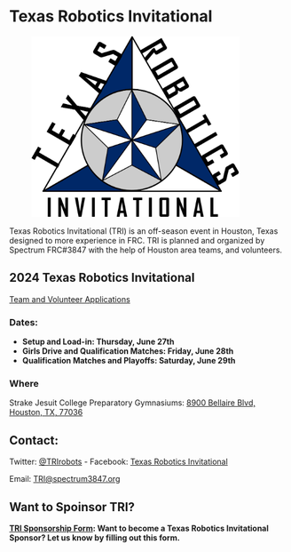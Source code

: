# Texas Robotics Invitational

<figure><img src="../.gitbook/assets/Logo no TRI 2.png" alt="" width="375"><figcaption></figcaption></figure>

Texas Robotics Invitational (TRI) is an off-season event in Houston, Texas designed to more experience in FRC. TRI is planned and organized by Spectrum FRC#3847 with the help of Houston area teams, and volunteers.

## 2024 Texas Robotics Invitational

[Team and Volunteer Applications](https://www.chiefdelphi.com/t/2024-texas-robotics-invitational-tri-june-27th-28th-29th/464548?u=allengregoryiv)

### **Dates:**

* **Setup and Load-in: Thursday, June 27th**&#x20;
* **Girls Drive and Qualification Matches: Friday, June 28th**
* **Qualification Matches and Playoffs: Saturday, June 29th**

### Where

Strake Jesuit College Preparatory Gymnasiums: [8900 Bellaire Blvd, Houston, TX, 77036](https://www.google.com/maps/place/Strake+Jesuit+College+Preparatory/@29.7062145,-95.5436352,17z/data=!3m1!4b1!4m5!3m4!1s0x8640c2e80be6a069:0x3d6d74239910f240!8m2!3d29.7062145!4d-95.5414465)

## Contact:

Twitter: [@TRIrobots](https://twitter.com/TRIrobots) - Facebook: [Texas Robotics Invitational](https://www.facebook.com/TRIrobots) &#x20;

Email: [TRI@spectrum3847.org](mailto:TRI@spectrum3847.org)

## Want to Spoinsor TRI?

[**TRI Sponsorship Form**](https://docs.google.com/forms/d/e/1FAIpQLSdLarTabTZivQj\_ogukGis9Ax3AGNmNlqpDbm\_YO3z0J29DOQ/viewform)**: Want to become a Texas Robotics Invitational Sponsor? Let us know by filling out this form.**
